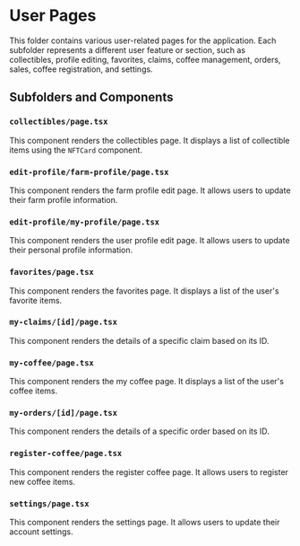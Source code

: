 # User Pages

This folder contains various user-related pages for the application. Each subfolder represents a different user feature or section, such as collectibles, profile editing, favorites, claims, coffee management, orders, sales, coffee registration, and settings.

## Subfolders and Components

### `collectibles/page.tsx`

This component renders the collectibles page. It displays a list of collectible items using the `NFTCard` component.

### `edit-profile/farm-profile/page.tsx`

This component renders the farm profile edit page. It allows users to update their farm profile information.

### `edit-profile/my-profile/page.tsx`

This component renders the user profile edit page. It allows users to update their personal profile information.

### `favorites/page.tsx`

This component renders the favorites page. It displays a list of the user's favorite items.

### `my-claims/[id]/page.tsx`

This component renders the details of a specific claim based on its ID.

### `my-coffee/page.tsx`
This component renders the my coffee page. It displays a list of the user's coffee items.

### `my-orders/[id]/page.tsx`

This component renders the details of a specific order based on its ID.

### `register-coffee/page.tsx`

This component renders the register coffee page. It allows users to register new coffee items.

### `settings/page.tsx`

This component renders the settings page. It allows users to update their account settings.

